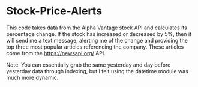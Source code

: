 # Stock-Price-Alerts
This code takes data from the Alpha Vantage stock API and calculates its percentage change. If the stock has increased or decreased by 5%, then it will send me a text message, alerting me of the change and providing the top three most popular articles referencing the company. These articles come from the https://newsapi.org/ API.

Note:
You can essentially grab the same yesterday and day before yesterday data through indexing, but I felt using
the datetime module was much more dynamic.
